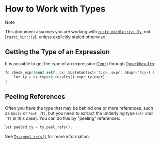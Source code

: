 # How to Work with Types

> [!NOTE]
>
> This document assumes you are working with [`rustc_middle::ty::Ty`], not [`rustc_hir::Ty`], unless explicitly stated otherwise.
>
> [`rustc_middle::ty::Ty`]: https://doc.rust-lang.org/nightly/nightly-rustc/rustc_middle/ty/struct.Ty.html

## Getting the Type of an Expression

It is possible to get the type of an expression ([`Expr`]) through [`TypeckResults`]:

```rust
fn check_expr(&mut self, cx: &LateContext<'tcx>, expr: &Expr<'tcx>) {
    let ty = cx.typeck_results().expr_ty(expr);
}
```

[`Expr`]: https://doc.rust-lang.org/nightly/nightly-rustc/rustc_hir/hir/struct.Expr.html
[`TypeckResults`]: https://doc.rust-lang.org/nightly/nightly-rustc/rustc_middle/ty/typeck_results/struct.TypeckResults.html

## Peeling References

Often you have the type that may be behind one or more references, such as `&&str` or `*mut [T]`, but you need to extract the underlying type (`str` and `[T]` in this case). You can do this by "peeling" references:

```rust
let peeled_ty = ty.peel_refs();
```

See [`Ty::peel_refs()`] for more information.

[`Ty::peel_refs()`]: https://doc.rust-lang.org/nightly/nightly-rustc/rustc_middle/ty/struct.Ty.html#method.peel_refs
